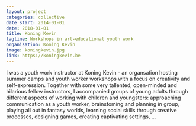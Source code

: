 ```yaml
---
layout: project
categories: collective
date_start: 2014-01-01
date: 2018-01-01
title: Koning Kevin
tagline: Workshops in art-educational youth work
organisation: Koning Kevin
image: koningkevin.jpg
link: https://koningkevin.be
---
```

I was a youth work instructor at Koning Kevin - an organsation hosting summer camps and youth worker workshops with a focus on creativity and self-expression. Together with some very tallented, open-minded and hilarious fellow instructors, I accompanied groups of young adults through different aspects of working with children and youngsters: approaching communication as a youth worker, brainstoming and planning in group, playing all out in fantasy worlds, learning social skills through creative processes, designing games, creating captivating settings, ...